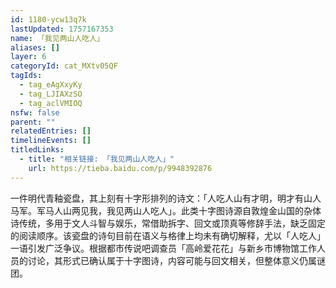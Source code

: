 ```yaml
---
id: 1180-ycw13q7k
lastUpdated: 1757167353
name: 「我见两山人吃人」
aliases: []
layer: 6
categoryId: cat_MXtv05QF
tagIds:
  - tag_eAgXxyKy
  - tag_LJIAXzSO
  - tag_aclVMIOQ
nsfw: false
parent: ""
relatedEntries: []
timelineEvents: []
titledLinks:
  - title: "相关链接: 「我见两山人吃人」"
    url: https://tieba.baidu.com/p/9948392876
---
```


一件明代青釉瓷盘，其上刻有十字形排列的诗文：「人吃人山有才明，明才有山人马军。军马人山两见我，我见两山人吃人」。此类十字图诗源自敦煌金山国的杂体诗传统，多用于文人斗智与娱乐，常借助拆字、回文或顶真等修辞手法，缺乏固定的阅读顺序。该瓷盘的诗句目前在语义与格律上均未有确切解释，尤以「人吃人」一语引发广泛争议。根据都市传说吧调查员「高岭爱花花」与新乡市博物馆工作人员的讨论，其形式已确认属于十字图诗，内容可能与回文相关，但整体意义仍属谜团。
